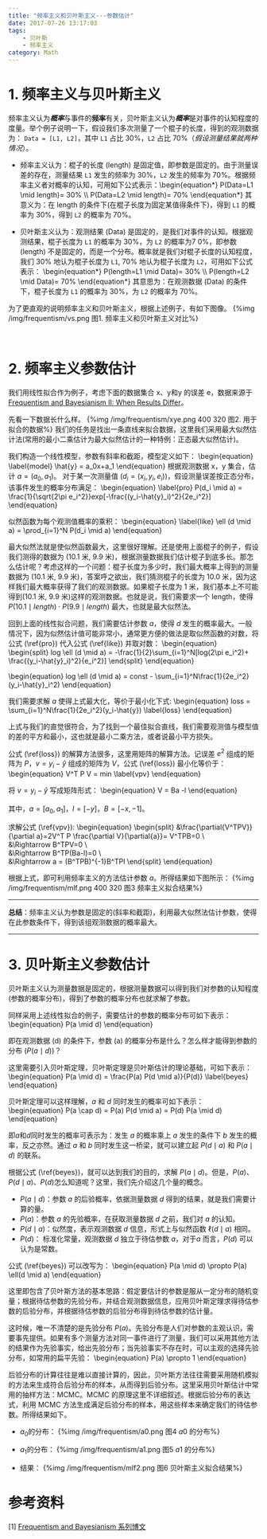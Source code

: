 ```yaml
---
title: "频率主义和贝叶斯主义---参数估计"
date: 2017-07-26 13:17:03
tags: 
	- 贝叶斯 
	- 频率主义 
category: Math
---
```

# 1. 频率主义与贝叶斯主义
频率主义认为***概率***与事件的**频率**有关，贝叶斯主义认为***概率***是对事件的认知程度的度量。举个例子说明一下，假设我们多次测量了一个棍子的长度，得到的观测数据为： `Data = [L1, L2]`，其中 `L1` 占比 30%，`L2` 占比 70%（*假设测量结果就两种情况*）。  

* 频率主义认为：棍子的长度 (length) 是固定值，即参数是固定的。由于测量误差的存在，测量结果 `L1` 发生的频率为 30%，`L2` 发生的频率为 70%。根据频率主义者对概率的认知，可用如下公式表示：\begin{equation\*}
P(Data=L1 \mid length)= 30\%  \\\ 
P(Data=L2 \mid length)= 70\%
\end{equation\*}
其意义为：在 length 的条件下(在棍子长度为固定某值得条件下)，得到 `L1` 的概率为 30%，得到 `L2` 的概率为 70%。

* 贝叶斯主义认为：观测结果 (Data) 是固定的，是我们对事件的认知。根据观测结果，棍子长度为 `L1` 的概率为 30%，为 `L2` 的概率为7 0%，即参数 (length) 不是固定的，而是一个分布。概率就是我们对棍子长度的认知程度，我们 30% 地认为棍子长度为 `L1`, 70% 地认为棍子长度为 `L2`，可用如下公式表示：
\begin{equation\*}
P(length=L1 \mid Data)= 30\%  \\\ 
P(length=L2 \mid Data)= 70\%
\end{equation\*}
其意思为：在观测数据 (Data) 的条件下，棍子长度为 `L1` 的概率为 30%，为 `L2` 的概率为 70%。

为了更直观的说明频率主义和贝叶斯主义，根据上述例子，有如下图像。
{%img /img/frequentism/vs.png 图1. 频率主义和贝叶斯主义对比%}

$\quad$

# 2. 频率主义参数估计
 

我们用线性拟合作为例子，考虑下面的数据集合 x、y和y 的误差 e，数据来源于[Frequentism and Bayesianism II: When Results Differ](http://jakevdp.github.io/blog/2014/06/06/frequentism-and-bayesianism-2-when-results-differ/)。

先看一下数据长什么样。
{%img /img/frequentism/xye.png 400 320 图2. 用于拟合的数据%}
我们的任务是找出一条直线来拟合数据，这里我们采用最大似然估计法(常用的最小二乘估计为最大似然估计的一种特例：正态最大似然估计)。

我们构造一个线性模型，参数有斜率和截距，模型定义如下：
\begin{equation}
\label{model}
\hat{y} = a_0x+a_1
\end{equation}
根据观测数据 x，y 集合，估计 $a=(a_0,a_1)$。
对于某一次测量值 ($d_i=(x_i,y_i,e_i)$)，假设测量误差按正态分布，该事件发生的概率分布满足：
\begin{equation}
\label{pro}
P(d_i \mid a) = \frac{1}{\sqrt{2\pi e_i^2}}exp[-\frac{(y_i-\hat{y}_i)^2}{2e_i^2}]
\end{equation}

似然函数为每个观测值概率的乘积：
\begin{equation}
\label{like}
\ell (d \mid a) = \prod_{i=1}^N P(d_i \mid a)
\end{equation}

最大似然法就是使似然函数最大，这里很好理解。还是使用上面棍子的例子，假设我们测得的数据为 (10.1 米, 9.9 米)，根据测量数据我们估计棍子到底多长。那怎么估计呢？考虑这样的一个问题：棍子长度为多少时，我们最大概率上得到的测量数据为 (10.1 米, 9.9 米)，答案呼之欲出，我们猜测棍子的长度为 10.0 米，因为这样我们最大概率获得了我们的观测数据。如果棍子长度为 1 米，我们基本上不可能得到(10.1 米, 9.9 米)这样的观测数据。也就是说，我们需要求一个 length，使得 $P(10.1 \mid length)\cdot P(9.9 \mid length)$ 最大，也就是最大似然法。

回到上面的线性拟合问题，我们需要估计参数 $a$，使得 $d$ 发生的概率最大。一般情况下，因为似然估计值可能非常小，通常更方便的做法是取似然函数的对数，将公式 (\ref{pro}) 代入公式 (\ref{like}) 并取对数：
\begin{equation}
\begin{split}
log \ell (d \mid a) = -\frac{1}{2}\sum_{i=1}^N[log(2\pi e_i^2)+ \frac{(y_i-\hat{y}_i)^2}{e_i^2}] 
\end{split}
\end{equation}


\begin{equation}
log \ell (d \mid a) = const - \sum\_{i=1}^N\frac{1}{2e_i^2}(y_i-\hat{y}_i^2)
\end{equation}

我们需要求解 $a$ 使得上式最大化，等价于最小化下式:
\begin{equation}
loss = \sum\_{i=1}^N\frac{1}{2e_i^2}(y_i-\hat{y})
\label{loss}
\end{equation}

上式与我们的直觉很符合，为了找到一个最佳拟合直线，我们需要观测值与模型值的差的平方和最小，这也就是最小二乘方法，或者说最小平方损失。

公式 (\ref{loss}) 的解算方法很多，这里用矩阵的解算方法。记误差 $e^2$ 组成的矩阵为 $P$，$v= y_i-\hat{y}$ 组成的矩阵为 $V$，公式 (\ref{loss}) 最小化等价于：
\begin{equation}
V^T P V = min 
\label{vpv}
\end{equation}

将 $v= y_i-\hat{y}$ 写成矩阵形式：
\begin{equation}
V = Ba -l 
\end{equation}

其中，$a=[a_0, a_1]$，$l=[-y]$，$B=[-x, -1]$。

求解公式 (\ref{vpv}):
\begin{equation}
\begin{split}
&\frac{\partial{V^TPV}}{\partial a}=2V^T P \frac{\partial V}{\partial{a}}= V^TPB=0 \\\
&\Rightarrow B^TPV=0 \\\
&\Rightarrow B^TP(Ba-l)=0 \\\
&\Rightarrow a = (B^TPB)^{-1}B^TPl
\end{split}
\end{equation}

根据上式，即可利用频率主义的方法估计参数 $a$。所得结果如下图所示：
{%img /img/frequentism/mlf.png  400 320 图3 频率主义拟合结果%}
***

**总结**：频率主义认为参数是固定的(斜率和截距)，利用最大似然法估计参数，使得在此参数条件下，得到该组观测数据的概率最大。  

***
# 3. 贝叶斯主义参数估计

贝叶斯主义认为测量数据是固定的，根据测量数据可以得到我们对参数的认知程度 (参数的概率分布)，得到了参数的概率分布也就求解了参数。

同样采用上述线性拟合的例子，需要估计的参数的概率分布可如下表示：
\begin{equation}
P(a \mid d)
\end{equation}

即在观测数据 (d) 的条件下，参数 (a) 的概率分布是什么？怎么样才能得到参数的分布 ($P(a \mid d)$)？

这里需要引入贝叶斯定理，贝叶斯定理是贝叶斯估计的理论基础，可如下表示：
\begin{equation}
P(a \mid d) = \frac{P(a) P(d \mid a)}{P(d)}
\label{beyes}
\end{equation}

贝叶斯定理可以这样理解，$a$ 和 $d$ 同时发生的概率可如下表示：
\begin{equation}
P(a \cap d) = P(a) P(d \mid a) = P(d) P(a \mid d)
\end{equation}

即$a$和$d$同时发生的概率可表示为：发生 $a$ 的概率乘上 $a$ 发生的条件下 $b$ 发生的概率，反之亦然。通过 $a$ 和 $b$ 同时发生这一桥梁，就可以建立起 $P(d \mid a)$ 和 $P(a \mid d)$ 的联系。

根据公式 (\ref{beyes})，就可以达到我们的目的，求解 $P(a \mid d)$。但是，$P(a)$、$P(d \mid a)$、$P(d)$怎么知道呢？这里，我们先介绍这几个量的概念。

* $P(a \mid d)$：参数 $a$ 的后验概率，依据测量数据 $d$ 得到的结果，就是我们需要计算的量。
* $P(a)$：参数 $a$ 的先验概率，在获取测量数据 $d$ 之前，我们对 $a$ 的认知。
* $P(d \mid a)$：似然度，表示观测数据 $d$ 信息，形式上与似然函数 $\ell (d \mid a)$ 相同。
* $P(d)$： 标准化常量，观测数据 $d$ 独立于待估参数 $a$，对于$a$ 而言，$P(d)$ 可以认为是常数。


公式 (\ref{beyes}) 可以改写为：
\begin{equation}
P(a \mid d) \propto P(a) \ell(d \mid a)
\end{equation}

这里即包含了贝叶斯方法的基本思路：假定要估计的参数是服从一定分布的随机变量；根据待估参数的先验分布，并结合观测数据信息，应用贝叶斯定理求得待估参数的后验分布，并根据待估参数的后验分布得到待估参数的估计量。

这时候，唯一不清楚的是先验分布 $P(a)$。先验分布是人们对参数的主观认识，需要事先提供。如果有多个测量方法对同一事件进行了测量，我们可以采用其他方法的结果作为先验事实，给出先验分布；当先验事实不存在时，可以主观的选择先验分布，如常用的扁平先验：
\begin{equation}
P(a) \propto 1
\end{equation}

后验分布的计算往往是难以直接计算的，因此，贝叶斯方法往往需要采用随机模拟的方法来生成符合后验分布的样本，从而得到后验分布。这里采用贝叶斯估计中常用的抽样方法：MCMC。MCMC 的原理这里不详细叙述。根据后验分布的表达式，利用 MCMC 方法生成满足后验分布的样本，用这些样本来确定我们的待估参数。所得结果如下。

* $a_0$的分布：
{%img /img/frequentism/a0.png 图4 $a0$ 的分布%}


* $a_1$的分布：
{%img /img/frequentism/a1.png 图5 $a1$ 的分布%}

* 结果：
{%img /img/frequentism/mlf2.png 图6 贝叶斯主义拟合结果%}

# 参考资料
[1] [Frequentism and Bayesianism 系列博文](http://jakevdp.github.io/blog/2014/03/11/frequentism-and-bayesianism-a-practical-intro/)
